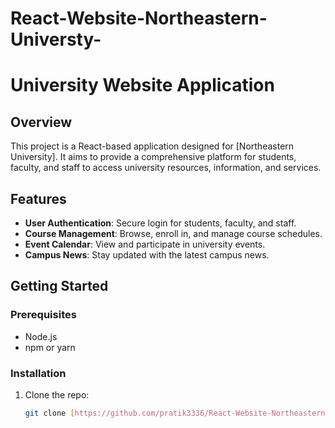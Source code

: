 # React-Website-Northeastern-Universty-

# University Website Application

## Overview

This project is a React-based application designed for [Northeastern University]. It aims to provide a comprehensive platform for students, faculty, and staff to access university resources, information, and services.

## Features

- **User Authentication**: Secure login for students, faculty, and staff.
- **Course Management**: Browse, enroll in, and manage course schedules.
- **Event Calendar**: View and participate in university events.
- **Campus News**: Stay updated with the latest campus news.


## Getting Started

### Prerequisites

- Node.js
- npm or yarn


### Installation

1. Clone the repo:
   ```bash
   git clone [https://github.com/pratik3336/React-Website-Northeastern-Universty-.git]
